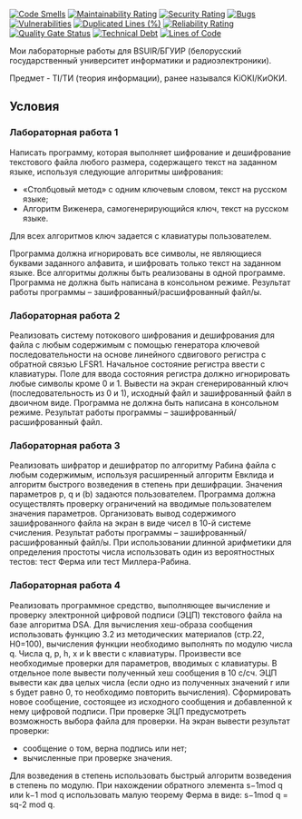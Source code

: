 [![Code Smells][code_smells_badge]][code_smells_link]
[![Maintainability Rating][maintainability_rating_badge]][maintainability_rating_link]
[![Security Rating][security_rating_badge]][security_rating_link]
[![Bugs][bugs_badge]][bugs_link]
[![Vulnerabilities][vulnerabilities_badge]][vulnerabilities_link]
[![Duplicated Lines (%)][duplicated_lines_density_badge]][duplicated_lines_density_link]
[![Reliability Rating][reliability_rating_badge]][reliability_rating_link]
[![Quality Gate Status][quality_gate_status_badge]][quality_gate_status_link]
[![Technical Debt][technical_debt_badge]][technical_debt_link]
[![Lines of Code][lines_of_code_badge]][lines_of_code_link]

Мои лабораторные работы для BSUIR/БГУИР (белорусский государственный университет информатики и радиоэлектроники).

Предмет - TI/ТИ (теория информации), ранее назывался KiOKI/КиОКИ.

## Условия

### Лабораторная работа 1

Написать программу, которая выполняет шифрование и дешифрование текстового файла любого размера, содержащего текст на
заданном языке, используя следующие алгоритмы шифрования:

* «Столбцовый метод» с одним ключевым словом, текст на русском языке;
* Алгоритм Виженера, самогенерирующийся ключ, текст на русском языке.

Для всех алгоритмов ключ задается с клавиатуры пользователем.

Программа должна игнорировать все символы, не являющиеся буквами заданного алфавита, и шифровать только текст на
заданном языке.
Все алгоритмы должны быть реализованы в одной программе.
Программа не должна быть написана в консольном режиме.
Результат работы программы – зашифрованный/расшифрованный файл/ы.

### Лабораторная работа 2

Реализовать систему потокового шифрования и дешифрования для файла с любым содержимым с помощью генератора ключевой
последовательности на основе линейного сдвигового регистра с обратной связью LFSR1.
Начальное состояние регистра ввести с клавиатуры. Поле для ввода состояния регистра должно игнорировать любые символы
кроме 0 и 1.
Вывести на экран сгенерированный ключ (последовательность из 0 и 1), исходный файл и зашифрованный файл в двоичном виде.
Программа не должна быть написана в консольном режиме. Результат работы программы – зашифрованный/расшифрованный файл.

### Лабораторная работа 3

Реализовать шифратор и дешифратор по алгоритму Рабина файла с любым содержимым, используя расширенный алгоритм Евклида и
алгоритм быстрого возведения в степень при дешифрации.
Значения параметров p, q и (b) задаются пользователем.
Программа должна осуществлять проверку ограничений на вводимые пользователем значения параметров.
Организовать вывод содержимого зашифрованного файла на экран в виде чисел в 10-й системе счисления.
Результат работы программы – зашифрованный/расшифрованный файл/ы.
При использовании длинной арифметики для определения простоты числа использовать один из вероятностных тестов: тест
Ферма или тест Миллера-Рабина.

### Лабораторная работа 4

Реализовать программное средство, выполняющее вычисление и проверку электронной цифровой подписи (ЭЦП) текстового файла
на базе алгоритма DSA.
Для вычисления хеш-образа сообщения использовать функцию 3.2 из методических материалов (стр.22, Н0=100), вычисления
функции необходимо выполнять по модулю числа q.
Числа q, p, h, x и k ввести с клавиатуры.
Произвести все необходимые проверки для параметров, вводимых с клавиатуры.
В отдельное поле вывести полученный хеш сообщения в 10 с/cч.
ЭЦП вывести как два целых числа (если одно из полученных значений r или s будет равно 0, то необходимо повторить
вычисления).
Сформировать новое сообщение, состоящее из исходного сообщения и добавленной к нему цифровой подписи.
При проверке ЭЦП предусмотреть возможность выбора файла для проверки. На экран вывести результат проверки:

* сообщение о том, верна подпись или нет;
* вычисленные при проверке значения.

Для возведения в степень использовать быстрый алгоритм возведения в степень по модулю.
При нахождении обратного элемента s−1mod q или k−1 mod q использовать малую теорему Ферма в виде: s−1mod q = sq-2 mod q.

<!----------------------------------------------------------------------------->

[code_smells_badge]: https://sonarcloud.io/api/project_badges/measure?project=hummel009_Information-Theory&metric=code_smells

[code_smells_link]: https://sonarcloud.io/summary/overall?id=hummel009_Information-Theory

[maintainability_rating_badge]: https://sonarcloud.io/api/project_badges/measure?project=hummel009_Information-Theory&metric=sqale_rating

[maintainability_rating_link]: https://sonarcloud.io/summary/overall?id=hummel009_Information-Theory

[security_rating_badge]: https://sonarcloud.io/api/project_badges/measure?project=hummel009_Information-Theory&metric=security_rating

[security_rating_link]: https://sonarcloud.io/summary/overall?id=hummel009_Information-Theory

[bugs_badge]: https://sonarcloud.io/api/project_badges/measure?project=hummel009_Information-Theory&metric=bugs

[bugs_link]: https://sonarcloud.io/summary/overall?id=hummel009_Information-Theory

[vulnerabilities_badge]: https://sonarcloud.io/api/project_badges/measure?project=hummel009_Information-Theory&metric=vulnerabilities

[vulnerabilities_link]: https://sonarcloud.io/summary/overall?id=hummel009_Information-Theory

[duplicated_lines_density_badge]: https://sonarcloud.io/api/project_badges/measure?project=hummel009_Information-Theory&metric=duplicated_lines_density

[duplicated_lines_density_link]: https://sonarcloud.io/summary/overall?id=hummel009_Information-Theory

[reliability_rating_badge]: https://sonarcloud.io/api/project_badges/measure?project=hummel009_Information-Theory&metric=reliability_rating

[reliability_rating_link]: https://sonarcloud.io/summary/overall?id=hummel009_Information-Theory

[quality_gate_status_badge]: https://sonarcloud.io/api/project_badges/measure?project=hummel009_Information-Theory&metric=alert_status

[quality_gate_status_link]: https://sonarcloud.io/summary/overall?id=hummel009_Information-Theory

[technical_debt_badge]: https://sonarcloud.io/api/project_badges/measure?project=hummel009_Information-Theory&metric=sqale_index

[technical_debt_link]: https://sonarcloud.io/summary/overall?id=hummel009_Information-Theory

[lines_of_code_badge]: https://sonarcloud.io/api/project_badges/measure?project=hummel009_Information-Theory&metric=ncloc

[lines_of_code_link]: https://sonarcloud.io/summary/overall?id=hummel009_Information-Theory
